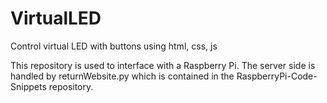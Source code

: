 VirtualLED
==========

Control virtual LED with buttons using html, css, js

This repository is used to interface with a Raspberry Pi.
The server side is handled by returnWebsite.py which is contained in the RaspberryPi-Code-Snippets repository.
